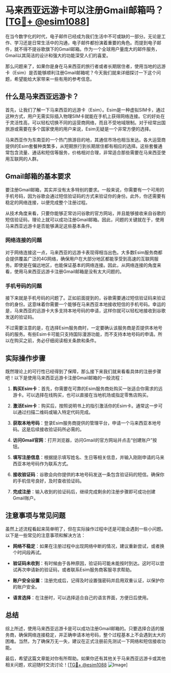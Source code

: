 # 马来西亚远游卡可以注册Gmail邮箱吗？[[TG💪+ @esim1088](https://t.me/s/esim1088)]

在当今数字化的时代，电子邮件已经成为我们生活中不可或缺的一部分。无论是工作、学习还是日常生活中的沟通，电子邮件都扮演着重要的角色。而提到电子邮件，就不得不提谷歌旗下的Gmail邮箱。作为一个全球用户量庞大的邮件服务，Gmail以其简洁的设计和强大的功能深受人们的喜爱。

那么问题来了，如果你是身在马来西亚的旅行者或者长期居住者，使用当地的远游卡（Esim）是否能够顺利注册Gmail邮箱呢？今天我们就来详细探讨一下这个问题，希望能给大家带来一些有用的参考信息。

## 什么是马来西亚远游卡？

首先，让我们了解一下马来西亚的远游卡（Esim）。Esim是一种虚拟SIM卡，通过这种方式，用户无需实际插入物理SIM卡就能在手机上获得网络连接。它的好处在于灵活性高，可以轻松切换不同的运营商网络，而且不受地域限制。对于经常出国旅游或需要在多个国家使用的用户来说，Esim无疑是一个非常方便的选择。

马来西亚作为东南亚的一个热门旅游目的地，其通信市场也相当发达。各大运营商提供的Esim套餐种类繁多，从短期旅行到长期居住都有相应的选择。这些套餐通常包含流量、通话和短信等服务，价格相对合理，非常适合那些需要在马来西亚使用互联网的人群。

## Gmail邮箱的基本要求

要注册Gmail邮箱，其实并没有太多特别的要求。一般来说，你需要有一个可用的手机号码，因为谷歌会通过短信验证码的方式来验证你的身份。此外，你还需要有稳定的网络连接，以便完成整个注册过程。

从技术角度来看，只要你能够正常访问谷歌的官方网站，并且能够接收来自谷歌的短信验证码，理论上就可以成功注册Gmail邮箱。因此，问题的关键就在于，使用马来西亚远游卡是否能够满足这些基本条件。

### 网络连接的问题

对于网络连接这一点，马来西亚的远游卡表现得相当出色。大多数Esim服务商都会提供覆盖广泛的4G网络，确保用户在大部分地区都能享受到高速的互联网服务。即使是在偏远地区，也能保证基本的网络连接。因此，从网络连接的角度来看，使用马来西亚远游卡注册Gmail邮箱是没有太大问题的。

### 手机号码的问题

接下来就是手机号码的问题了。正如前面提到的，谷歌需要通过短信验证码来验证你的身份。这意味着你需要一个能够在马来西亚本地接收短信的手机号码。幸运的是，马来西亚的远游卡大多支持本地号码的申请，这样你就可以轻松地接收到谷歌发送的验证码。

不过需要注意的是，在选择Esim服务商时，一定要确认该服务商是否提供本地号码的服务。有些Esim卡可能只支持国际漫游功能，而不支持本地号码的申请。所以在购买之前，务必仔细阅读相关条款和条件。

## 实际操作步骤

既然理论上的可行性已经得到了保障，那么接下来我们就来看看具体的注册步骤吧！以下是使用马来西亚远游卡注册Gmail邮箱的一般流程：

1. **购买Esim卡**：首先，你需要在可靠的Esim服务商处购买一张适合你需求的远游卡。可以选择在线购买，也可以直接在当地机场或指定零售店购买。

2. **激活Esim卡**：购买后，按照说明书上的指引激活你的Esim卡。通常这一步可以通过扫描二维码或输入特定代码完成。

3. **获取本地号码**：登录Esim服务商提供的管理平台，申请一个马来西亚本地号码。这是后续接收验证码所必需的。

4. **访问Gmail官网**：打开浏览器，访问Gmail的官方网站并点击“创建账户”按钮。

5. **填写注册信息**：根据提示填写姓名、生日等相关信息，并输入刚刚申请的马来西亚本地号码作为联系方式。

6. **接收验证码**：谷歌会向你提供的本地号码发送一条包含验证码的短信。确保你的手机信号良好，及时查收验证码。

7. **完成注册**：输入收到的验证码后，继续完成剩余的注册步骤即可成功创建Gmail账户。

## 注意事项与常见问题

虽然上述流程看起来简单明了，但在实际操作过程中还是可能会遇到一些小问题。以下是一些常见的注意事项和解决方法：

- **网络不稳定**：如果在注册过程中出现网络中断的情况，建议重新尝试，或者换个时间段再试。
  
- **验证码未收到**：有时候由于各种原因，验证码可能未能按时到达。这时可以尝试再次申请新的验证码，或者联系Esim服务商客服寻求帮助。

- **账户安全设置**：注册完成后，记得及时设置强密码并启用双重认证，以保护你的账户安全。

- **语言选择**：在注册时，可以选择适合自己的语言界面，方便日后使用。

## 总结

综上所述，使用马来西亚远游卡是可以成功注册Gmail邮箱的。只要选择合适的服务商，确保网络连接稳定，并正确申请本地号码，整个过程基本上不会遇到太大的困难。当然，为了确保万无一失，建议在正式注册前先测试一下网络和短信接收功能。

最后，希望这篇文章能对你有所帮助。如果你还有其他关于马来西亚远游卡或其他相关问题，欢迎随时交流讨论！[[TG💪+ @esim1088](https://t.me/s/esim1088) ![Image](https://i.postimg.cc/4NQfJmqS/Snipaste-2025-05-13-00-14-12.png)]